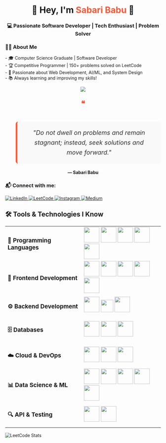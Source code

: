 <h1 align="center">🚀 Hey, I'm <span style="color:#ff5733;">Sabari Babu</span> 👋</h1>
<h3 align="center">💻 Passionate Software Developer | Tech Enthusiast | Problem Solver</h3>

<h3>👨‍💻 About Me </h3> 
- 🎓 Computer Science Graduate | Software Developer  <br/>
- 🏆 Competitive Programmer | 150+ problems solved on LeetCode  <br/>
- 🚀 Passionate about Web Development, AI/ML, and System Design  <br/>
- 📚 Always learning and improving my skills!  <br/>


<p align="center">
  <img src="https://readme-typing-svg.herokuapp.com?font=Fira+Code&weight=600&size=22&pause=1000&color=FFD700&center=true&vCenter=true&width=700&lines=Think.+Build.+Optimize.+Repeat.;Turning+complex+problems+into+simple+solutions.;Adapt.+Overcome.+Excel.;Every+bug+is+a+lesson,+not+a+problem.;Code+with+purpose,+build+with+passion.">
</p>


<div align="center">
    <p style="font-size: 24px; font-weight: bold; color: #ff5733;">❝</p>
    <blockquote style="border-left: 5px solid #ff5733; padding: 20px 30px; font-style: italic; background: #f9f9f9; color: #333; display: inline-block; max-width: 600px; border-radius: 8px; font-size: 20px; line-height: 1.6; text-align: center;">
        "Do not dwell on problems and remain stagnant; instead, seek solutions and move forward."
    </blockquote>
    <br>
    <b>— Sabari Babu</b>
</div>



<h3 align="left">📬 Connect with me:</h3>

<p align="left">
  <a href="https://linkedin.com/in/sabaribabu" target="_blank">
    <img src="https://img.shields.io/badge/LinkedIn-%230077B5.svg?style=for-the-badge&logo=linkedin&logoColor=white" alt="LinkedIn">
  </a>
  <a href="https://www.leetcode.com/sabari12345" target="_blank">
    <img src="https://img.shields.io/badge/LeetCode-%23FFA116.svg?style=for-the-badge&logo=leetcode&logoColor=white" alt="LeetCode">
  </a>
  <a href="https://www.instagram.com/sabari_royal_odyssey" target="_blank">
    <img src="https://img.shields.io/badge/Instagram-%23E4405F.svg?style=for-the-badge&logo=instagram&logoColor=white" alt="Instagram">
  </a>
  <a href="https://medium.com/@sabaribabu2468" target="_blank">
    <img src="https://img.shields.io/badge/Medium-%23000000.svg?style=for-the-badge&logo=medium&logoColor=white" alt="Medium">
  </a>
</p>


<h2 align="left">🛠️ Tools & Technologies I Know</h2>

<table>
  <tr>
    <td><h3>🚀 Programming Languages</h3></td>
    <td>
      <img height="50" src="https://img.icons8.com/color/48/000000/c-programming.png" />
      <img height="50" src="https://img.icons8.com/color/48/000000/java-coffee-cup-logo.png" />
      <img height="50" src="https://img.icons8.com/color/48/000000/python.png" />
      <img height="50" src="https://img.icons8.com/color/48/000000/javascript.png" />
      <img height="50" src="https://img.icons8.com/color/48/000000/typescript.png" />
    </td>
  </tr>

  <tr>
    <td><h3>🎨 Frontend Development</h3></td>
    <td>
      <img height="50" src="https://img.icons8.com/color/48/000000/html-5.png" />
      <img height="50" src="https://img.icons8.com/color/48/000000/css3.png" />
      <img height="50" src="https://img.icons8.com/color/48/000000/tailwindcss.png" />
      <img height="50" src="https://img.icons8.com/color/48/000000/react-native.png" />
      <img height="50" src="https://img.icons8.com/color/48/000000/figma.png" />
    </td>
  </tr>

  <tr>
    <td><h3>⚙️ Backend Development</h3></td>
    <td>
      <img height="50" src="https://img.icons8.com/color/48/000000/nodejs.png" />
      <img height="40" src="https://miro.medium.com/v2/resize:fit:1400/1*xiQpjODdxfECsMC8qReOhQ.png" />
      <img height="50" src="https://img.icons8.com/color/48/000000/django.png" />
    </td>
  </tr>

  <tr>
    <td><h3>🗄️ Databases</h3></td>
    <td>
      <img height="50" src="https://img.icons8.com/color/48/000000/mysql-logo.png" />
      <img height="50" src="https://img.icons8.com/color/48/000000/postgreesql.png" />
      <img height="50" src="https://img.icons8.com/color/48/000000/mongodb.png" />
    </td>
  </tr>

  <tr>
    <td><h3>☁️ Cloud & DevOps</h3></td>
    <td>
      <img height="50" src="https://img.icons8.com/color/48/000000/amazon-web-services.png" />
      <img height="50" src="https://img.icons8.com/color/48/000000/git.png" />
      <img height="50" src="https://img.icons8.com/color/48/000000/firebase.png" />
    </td>
  </tr>

  <tr>
    <td><h3>📊 Data Science & ML</h3></td>
    <td>
      <img height="50" src="https://img.icons8.com/color/48/000000/pandas.png" />
      <img height="50" src="https://img.icons8.com/color/48/000000/tensorflow.png" />
      <img height="50" src="https://img.icons8.com/color/48/000000/opencv.png" />
      <img height="50" src="https://upload.wikimedia.org/wikipedia/commons/thumb/0/05/Scikit_learn_logo_small.svg/2560px-Scikit_learn_logo_small.svg.png" />
      <img height="50" src="https://encrypted-tbn0.gstatic.com/images?q=tbn:ANd9GcTQQU_cMEYjWTLxbXyz_j9lRfBEKz0BZLnfk80x7S06qdTF_V8Y3TrGqeEPlUiL7EdrlA&usqp=CAU" />
    </td>
  </tr>

  <tr>
    <td><h3>🔍 API & Testing</h3></td>
    <td>
      <img height="50" src="https://img.icons8.com/color/48/000000/graphql.png" />
      <img height="50" src="https://res.cloudinary.com/postman/image/upload/t_team_logo/v1629869194/team/2893aede23f01bfcbd2319326bc96a6ed0524eba759745ed6d73405a3a8b67a8" />
    </td>
  </tr>
</table>


<!-- Repeat for other categories -->


![LeetCode Stats](https://leetcard.jacoblin.cool/sabari12345?theme=dark&font=ABeeZee&ext=heatmap)

